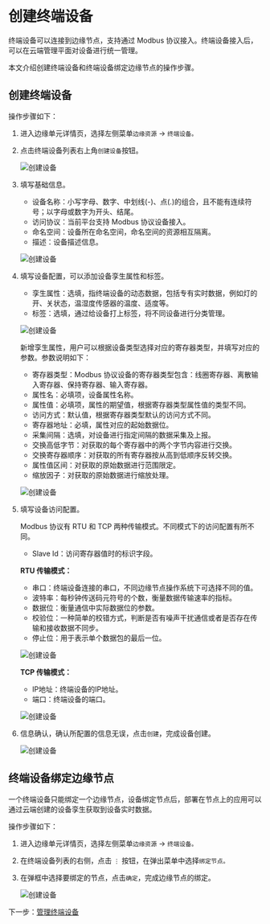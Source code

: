 # 创建终端设备

终端设备可以连接到边缘节点，支持通过 Modbus 协议接入。终端设备接入后，可以在云端管理平面对设备进行统一管理。

本文介绍创建终端设备和终端设备绑定边缘节点的操作步骤。

## 创建终端设备

操作步骤如下：

1. 进入边缘单元详情页，选择左侧菜单`边缘资源` -> `终端设备。`

2. 点击终端设备列表右上角`创建设备`按钮。

    ![创建设备](https://docs.daocloud.io/daocloud-docs-images/docs/zh/docs/kant/images/create-device-01.png)

3. 填写基础信息。

    - 设备名称：小写字母、数字、中划线(-)、点(.)的组合，且不能有连续符号；以字母或数字为开头、结尾。
    - 访问协议：当前平台支持 Modbus 协议设备接入。
    - 命名空间：设备所在命名空间，命名空间的资源相互隔离。
    - 描述：设备描述信息。

    ![创建设备](https://docs.daocloud.io/daocloud-docs-images/docs/zh/docs/kant/images/create-device-02.png)

4. 填写设备配置，可以添加设备孪生属性和标签。

    - 孪生属性：选填，指终端设备的动态数据，包括专有实时数据，例如灯的开、关状态，温湿度传感器的温度、适度等。
    - 标签：选填，通过给设备打上标签，将不同设备进行分类管理。

    ![创建设备](https://docs.daocloud.io/daocloud-docs-images/docs/zh/docs/kant/images/create-device-03.png)

    新增孪生属性，用户可以根据设备类型选择对应的寄存器类型，并填写对应的参数。参数说明如下：

    - 寄存器类型：Modbus 协议设备的寄存器类型包含：线圈寄存器、离散输入寄存器、保持寄存器、输入寄存器。
    - 属性名：必填项，设备属性名称。
    - 属性值：必填项，属性的期望值，根据寄存器类型属性值的类型不同。
    - 访问方式：默认值，根据寄存器类型默认的访问方式不同。
    - 寄存器地址：必填，属性对应的起始数据位。
    - 采集间隔：选填，对设备进行指定间隔的数据采集及上报。
    - 交换高低字节：对获取的每个寄存器中的两个字节内容进行交换。
    - 交换寄存器顺序：对获取的所有寄存器按从高到低顺序反转交换。
    - 属性值区间：对获取的原始数据进行范围限定。
    - 缩放因子：对获取的原始数据进行缩放处理。

    ![创建设备](https://docs.daocloud.io/daocloud-docs-images/docs/zh/docs/kant/images/create-device-04.png)

5. 填写设备访问配置。

    Modbus 协议有 RTU 和 TCP 两种传输模式。不同模式下的访问配置有所不同。

    - Slave Id：访问寄存器值时的标识字段。

    **RTU 传输模式：**

    - 串口：终端设备连接的串口，不同边缘节点操作系统下可选择不同的值。
    - 波特率：每秒钟传送码元符号的个数，衡量数据传输速率的指标。
    - 数据位：衡量通信中实际数据位的参数。
    - 校验位：一种简单的校错方式，判断是否有噪声干扰通信或者是否存在传输和接收数据不同步。
    - 停止位：用于表示单个数据包的最后一位。

    ![创建设备](https://docs.daocloud.io/daocloud-docs-images/docs/zh/docs/kant/images/create-device-05.png)

    **TCP 传输模式：**

    - IP地址：终端设备的IP地址。
    - 端口：终端设备的端口。

    ![创建设备](https://docs.daocloud.io/daocloud-docs-images/docs/zh/docs/kant/images/create-device-06.png)

6. 信息确认，确认所配置的信息无误，点击`创建`，完成设备创建。

    ![创建设备](https://docs.daocloud.io/daocloud-docs-images/docs/zh/docs/kant/images/create-device-07.png)

## 终端设备绑定边缘节点

一个终端设备只能绑定一个边缘节点，设备绑定节点后，部署在节点上的应用可以通过云端创建的设备孪生获取到设备实时数据。

操作步骤如下：

1. 进入边缘单元详情页，选择左侧菜单`边缘资源` -> `终端设备。`

2. 在终端设备列表的右侧，点击 `⋮` 按钮，在弹出菜单中选择`绑定节点。`

3. 在弹框中选择要绑定的节点，点击`确定`，完成边缘节点的绑定。

    ![创建设备](https://docs.daocloud.io/daocloud-docs-images/docs/zh/docs/kant/images/create-device-08.png)

下一步：[管理终端设备](manage-device.md)

